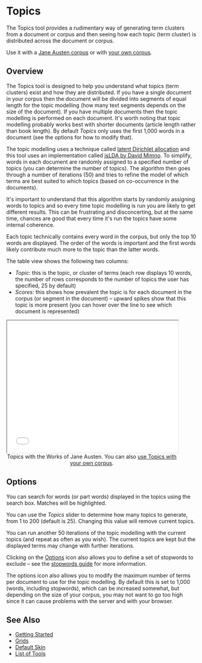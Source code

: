 # Topics

The Topics tool provides a rudimentary way of generating term clusters from a document or corpus and then seeing how each topic (term cluster) is distributed across the document or corpus.

Use it with a <a href="../?view=Topics&corpus=austen" target="_blank">Jane Austen corpus</a> or with <a href="../?view=Topics" target="_blank">your own corpus</a>.

## Overview

The Topics tool is designed to help you understand what topics (term clusters) exist and how they are distributed. If you have a single document in your corpus then the document will be divided into segments of equal length for the topic modelling (how many text segments depends on the size of the document). If you have multiple documents then the topic modelling is performed on each document. It's worth noting that topic modelling probably works best with shorter documents (article length rather than book length). By default *Topics* only uses the first 1,000 words in a document (see the options for how to modify that).

The topic modelling uses a technique called [latent Dirichlet allocation](https://en.wikipedia.org/wiki/Latent_Dirichlet_allocation) and this tool uses an implementation called [jsLDA by David Mimno](https://github.com/mimno/jsLDA). To simplify, words in each document are randomly assigned to a specified number of topics (you can determine the number of topics). The algorithm then goes through a number of iterations (50) and tries to refine the model of which terms are best suited to which topics (based on co-occurrence in the documents).

It's important to understand that this algorithm starts by randomly assigning words to topics and so every time topic modelling is run you are likely to get different results. This can be frustrating and disconcerting, but at the same time, chances are good that every time it's run the topics have some internal coherence.

Each topic technically contains every word in the corpus, but only the top 10 words are displayed. The order of the words is important and the first words likely contribute much more to the topic than the latter words.

The table view shows the following two columns:

- *Topic*: this is the topic, or cluster of terms (each row displays 10 words, the number of rows corresponds to the number of topics the user has specified, 25 by default)
- *Scores*: this shows how prevalent the topic is for each document in the corpus (or segment in the document) – upward spikes show that this topic is more present (you can hover over the line to see which document is represented)

<iframe src="../tool/Topics/?corpus=austen&subtitle=The+Works+of+Jane+Austen" style="width: 90%; height: 350px;"></iframe>
<div style="width: 90%; text-align: center; margin-bottom: 1em;">Topics with the Works of Jane Austen. You can also <a href="../?view=Topics" target="_blank">use Topics with your own corpus</a>.</div>

## Options

You can search for words (or part words) displayed in the topics using the search box. Matches will be highlighted.

You can use the *Topics* slider to determine how many topics to generate, from 1 to 200 (default is 25). Changing this value will remove current topics.

You can run another 50 iterations of the topic modelling with the current topics (and repeat as often as you wish). The current topics are kept but the displayed terms may change with further iterations.

Clicking on the [Options](#!/guide/options) icon also allows you to define a set of stopwords to exclude – see the [stopwords guide](#!/guide/stopwords) for more information.

The options icon also allows you to modify the maximum number of terms per document to use for the topic modelling. By default this is set to 1,000 (words, including stopwords), which can be increased somewhat, but depending on the size of your corpus, you may not want to go too high since it can cause problems with the server and with your browser.

## See Also

- [Getting Started](#!/guide/start)
- [Grids](#!/guide/grids)
- [Default Skin](#!/guide/skins-section-default-skin)
- [List of Tools](#!/guide/tools)